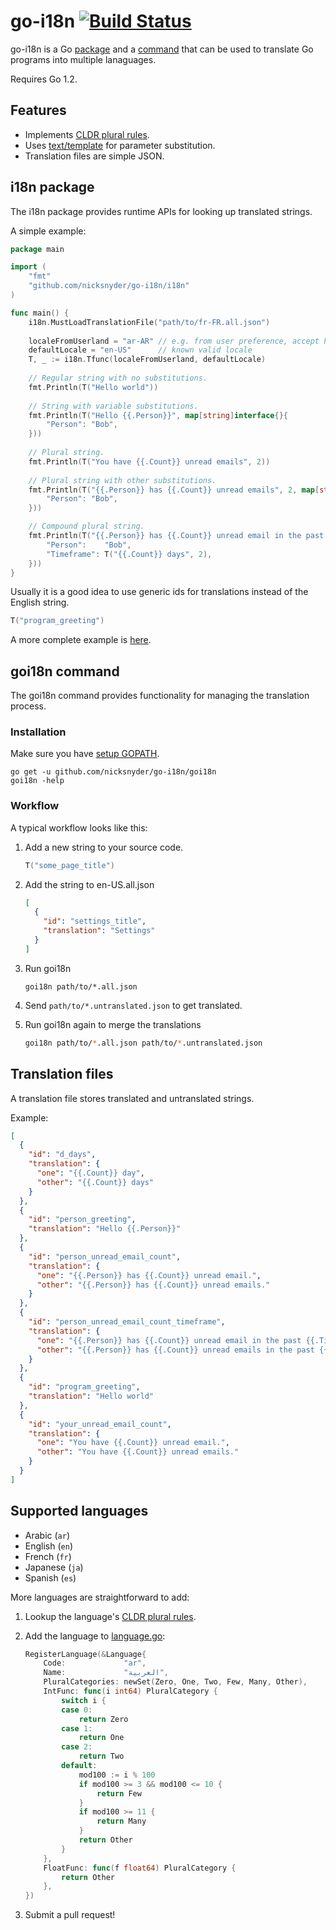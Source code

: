 go-i18n [![Build Status](https://secure.travis-ci.org/nicksnyder/go-i18n.png?branch=master)](http://travis-ci.org/nicksnyder/go-i18n)
=======

go-i18n is a Go [package](#i18n-package) and a [command](#goi18n-command) that can be used to translate Go programs into multiple lanaguages.

Requires Go 1.2.

Features
--------

* Implements [CLDR plural rules](http://cldr.unicode.org/index/cldr-spec/plural-rules).
* Uses [text/template](http://golang.org/pkg/text/template/) for parameter substitution.
* Translation files are simple JSON.

i18n package
------------

The i18n package provides runtime APIs for looking up translated strings.

A simple example:

```go
package main

import (
	"fmt"
	"github.com/nicksnyder/go-i18n/i18n"
)

func main() {
	i18n.MustLoadTranslationFile("path/to/fr-FR.all.json")
	
	localeFromUserland = "ar-AR" // e.g. from user preference, accept header, or language cookie
	defaultLocale = "en-US"      // known valid locale
	T, _ := i18n.Tfunc(localeFromUserland, defaultLocale)
	
	// Regular string with no substitutions.
	fmt.Println(T("Hello world"))
	
	// String with variable substitutions.
	fmt.Println(T("Hello {{.Person}}", map[string]interface{}{
		"Person": "Bob",
	}))
	
	// Plural string.
	fmt.Println(T("You have {{.Count}} unread emails", 2))
	
	// Plural string with other substitutions.
	fmt.Println(T("{{.Person}} has {{.Count}} unread emails", 2, map[string]interface{}{
		"Person": "Bob",
	}))

	// Compound plural string.
	fmt.Println(T("{{.Person}} has {{.Count}} unread email in the past {{.Timeframe}}.", 3, map[string]interface{}{
		"Person":    "Bob",
		"Timeframe": T("{{.Count}} days", 2),
	}))
}
```

Usually it is a good idea to use generic ids for translations instead of the English string.

```go
T("program_greeting")
```

A more complete example is [here](i18n/example_test.go).

goi18n command
--------------

The goi18n command provides functionality for managing the translation process.

### Installation

Make sure you have [setup GOPATH](http://golang.org/doc/code.html#GOPATH).

    go get -u github.com/nicksnyder/go-i18n/goi18n
    goi18n -help

### Workflow

A typical workflow looks like this:

1. Add a new string to your source code.

    ```go
    T("some_page_title")
    ```

2. Add the string to en-US.all.json

    ```json
    [
      {
        "id": "settings_title",
        "translation": "Settings"
      }
    ]
    ```

3. Run goi18n

    ```
    goi18n path/to/*.all.json
    ```

4. Send `path/to/*.untranslated.json` to get translated.
5. Run goi18n again to merge the translations

    ```sh
    goi18n path/to/*.all.json path/to/*.untranslated.json
    ```

Translation files
-----------------

A translation file stores translated and untranslated strings.

Example:

```json
[
  {
    "id": "d_days",
    "translation": {
      "one": "{{.Count}} day",
      "other": "{{.Count}} days"
    }
  },
  {
    "id": "person_greeting",
    "translation": "Hello {{.Person}}"
  },
  {
    "id": "person_unread_email_count",
    "translation": {
      "one": "{{.Person}} has {{.Count}} unread email.",
      "other": "{{.Person}} has {{.Count}} unread emails."
    }
  },
  {
    "id": "person_unread_email_count_timeframe",
    "translation": {
      "one": "{{.Person}} has {{.Count}} unread email in the past {{.Timeframe}}.",
      "other": "{{.Person}} has {{.Count}} unread emails in the past {{.Timeframe}}."
    }
  },
  {
    "id": "program_greeting",
    "translation": "Hello world"
  },
  {
    "id": "your_unread_email_count",
    "translation": {
      "one": "You have {{.Count}} unread email.",
      "other": "You have {{.Count}} unread emails."
    }
  }
]
```

Supported languages
-------------------

* Arabic (`ar`)
* English (`en`)
* French (`fr`)
* Japanese (`ja`)
* Spanish (`es`)

More languages are straightforward to add:

1. Lookup the language's [CLDR plural rules](http://www.unicode.org/cldr/charts/latest/supplemental/language_plural_rules.html).
2. Add the language to [language.go](i18n/language.go):

    ```go
	RegisterLanguage(&Language{
		Code:             "ar",
		Name:             "العربية",
		PluralCategories: newSet(Zero, One, Two, Few, Many, Other),
		IntFunc: func(i int64) PluralCategory {
			switch i {
			case 0:
				return Zero
			case 1:
				return One
			case 2:
				return Two
			default:
				mod100 := i % 100
				if mod100 >= 3 && mod100 <= 10 {
					return Few
				}
				if mod100 >= 11 {
					return Many
				}
				return Other
			}
		},
		FloatFunc: func(f float64) PluralCategory {
			return Other
		},
	})
    ```

3. Submit a pull request!
